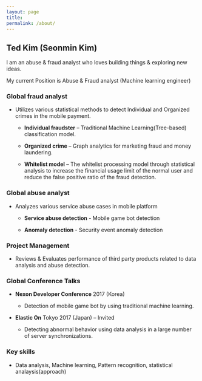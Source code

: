 ```yaml
---
layout: page
title: 
permalink: /about/
---
```


## Ted Kim (Seonmin Kim)

I am an abuse & fraud analyst who loves building things & exploring new ideas.

My current Position is Abuse & Fraud analyst (Machine learning engineer) 

### Global fraud analyst

- Utilizes various statistical methods to detect Individual and Organized crimes in the mobile payment.
    
     - **Individual fraudster** – Traditional Machine Learning(Tree-based) classification model.
            
     - **Organized crime** – Graph analytics for marketing fraud and money laundering.
            
     - **Whitelist model** – The whitelist processing model through statistical analysis to increase the financial usage limit of the normal user and reduce the false positive ratio of the fraud detection.
      
### Global abuse analyst

- Analyzes various service abuse cases in mobile platform
        
     - **Service abuse detection** - Mobile game bot detection
        
     - **Anomaly detection** -  Security event anomaly detection

### Project Management
    
- Reviews & Evaluates performance of third party products related to data analysis and abuse detection.

### Global Conference Talks
   
- **Nexon Developer Conference** 2017 (Korea)
        
    - Detection of mobile game bot by using traditional machine learning. 
      
- **Elastic On** Tokyo 2017 (Japan) – Invited 
    
     - Detecting abnormal behavior using data analysis in a large number of server synchronizations.

### Key skills

- Data analysis, Machine learning, Pattern recognition, statistical analaysis(approach)




